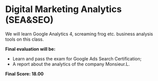 # Digital Marketing Analytics (SEA&SEO)

We will learn Google Analytics 4, screaming frog etc. business analysis tools on this class. <br/>


**Final evaluation will be:**
- Learn and pass the exam for Google Ads Search Certification;
- A report about the analytics of the company Monsieur.L. <br/>

**Final Score: 18.00**
